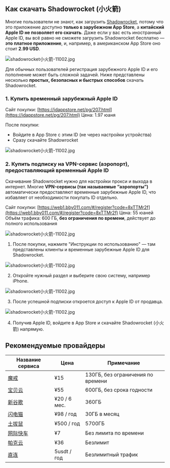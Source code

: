 ## Как скачать Shadowrocket (小火箭)

Многие пользователи не знают, как загрузить [Shadowrocket](https://shadowrocket.ink/zh), потому что это приложение доступно **только в зарубежном App Store**, а **китайский Apple ID не позволяет его скачать**. Даже если у вас есть иностранный Apple ID, вы всё равно не сможете загрузить Shadowrocket бесплатно — **это платное приложение**, и, например, в американском App Store оно стоит **2.99 USD**.

![shadowrocket小火箭-11002.jpg](https://shadowrocket.ink/img/shadowrocket小火箭-11001.jpg)

Для обычных пользователей регистрация зарубежного Apple ID и его пополнение может быть сложной задачей. Ниже представлены несколько **простых, безопасных и быстрых способов** скачать Shadowrocket.



### 1. Купить временный зарубежный Apple ID

Сайт покупки: [https://idappstore.net/pg/207.html](https://idappstore.net/pg/207.html)
Цена: 1.97 юаня

После покупки:

* Войдите в App Store с этим ID (не через настройки устройства)
* Сразу скачайте Shadowrocket

![shadowrocket小火箭-11002.jpg](https://shadowrocket.ink/img/shadowrocket小火箭-11002.jpg)



### 2. Купить подписку на VPN-сервис (аэропорт), предоставляющий временный Apple ID

Скачивание Shadowrocket нужно для настройки прокси и выхода в интернет. Многие **VPN-сервисы (так называемые “аэропорты”)** автоматически предоставляют временные зарубежные Apple ID, что избавляет от необходимости покупать ID отдельно.

Сайт покупки: [https://web1.bby011.com/#/register?code=8xTTMr2f](https://web1.bby011.com/#/register?code=8xTTMr2f)
Цена: 55 юаней
Объём трафика: 600 ГБ, **без ограничения по времени**, действует до полного использования

![shadowrocket小火箭-11002.jpg](https://shadowrocket.ink/img/shadowrocket小火箭-11003.jpg)



1. После покупки, нажмите "Инструкции по использованию" — там представлены клиенты и временные зарубежные Apple ID для Shadowrocket.

![shadowrocket小火箭-11002.jpg](https://shadowrocket.ink/img/shadowrocket小火箭-11004.jpg)

2. Откройте нужный раздел и выберите свою систему, например iPhone.

![shadowrocket小火箭-11002.jpg](https://shadowrocket.ink/img/shadowrocket小火箭-11005.jpg)

3. После успешной подписки откроется доступ к Apple ID от продавца.

![shadowrocket小火箭-11002.jpg](https://shadowrocket.ink/img/shadowrocket小火箭-11006.jpg)

4. Получив Apple ID, войдите в App Store и скачайте Shadowrocket (小火箭) напрямую.

## Рекомендуемые провайдеры

| Название сервиса                                              | Цена         | Примечание                        |
| ------------------------------------------------------------- | ------------ | --------------------------------- |
| [魔戒](https://www.mojie.me/#/register?code=BpCuERz0)           | ¥15          | 130ГБ, без ограничения по времени |
| [宝贝云](https://web1.bby011.com/#/register?code=8xTTMr2f)       | ¥55          | 600ГБ, без срока годности         |
| [新谷歌](https://xingoogle0.cc/auth/register?code=in46IT)        | ¥20 / 6 мес. | 360ГБ                             |
| [闪电猫](https://webinv02.sc-aff.cc/auth/register?code=ZqlwT1UL) | ¥98 / год    | 30ГБ в месяц                      |
| [土拔鼠](https://tuboshu.io/auth/register?code=6ulsZW)           | ¥500 / год   | 5700ГБ                            |
| [网际快车](https://wjkc66.vip?c=REZUOC)                           | ¥7           | Без лимита по времени             |
| [帕克云](https://jump.923ka.com/#login?code=Ax6eLJs9)            | ¥36          | Безлимит                          |
| [直连](https://bnb.lat/buy/3)                                   | 5usdt / год    | Безлимитный трафик                |


